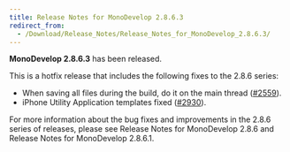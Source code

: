 ```yaml
---
title: Release Notes for MonoDevelop 2.8.6.3
redirect_from:
  - /Download/Release_Notes/Release_Notes_for_MonoDevelop_2.8.6.3/
---
```


**MonoDevelop 2.8.6.3** has been released.

This is a hotfix release that includes the following fixes to the 2.8.6 series:

-   When saving all files during the build, do it on the main thread ([\#2559](http://bugzilla.xamarin.com/show_bug.cgi?id=2559)).
-   iPhone Utility Application templates fixed ([\#2930](http://bugzilla.xamarin.com/show_bug.cgi?id=2930)).

For more information about the bug fixes and improvements in the 2.8.6 series of releases, please see Release Notes for MonoDevelop 2.8.6 and Release Notes for MonoDevelop 2.8.6.1.
